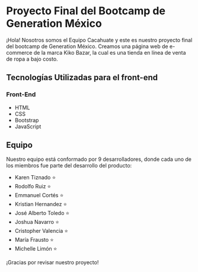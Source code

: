 # Proyecto Final del Bootcamp de Generation México
¡Hola! Nosotros somos el Equipo Cacahuate y este es nuestro proyecto final del bootcamp de Generation México. Creamos una página web de e-commerce de la marca Kiko Bazar, la cual es una tienda en línea de venta de ropa a bajo costo.

## Tecnologías Utilizadas para el front-end

### Front-End
- <i class="fab fa-html5"></i> HTML
- <i class="fab fa-css3-alt"></i> CSS
- <i class="fab fa-bootstrap"></i> Bootstrap
- <i class="fab fa-js"></i> JavaScript

## Equipo

Nuestro equipo está conformado por 9 desarrolladores, donde cada uno de los miembros fue parte del desarrollo del producto:

- Karen Tiznado ⭐️
- Rodolfo Ruiz ⭐️
- Emmanuel Cortés ⭐️
- Kristian Hernandez ⭐️
- José Alberto Toledo ⭐️
- Joshua Navarro ⭐️
- Cristopher Valencia ⭐️
- María Frausto ⭐️
- Michelle Limón ⭐️

¡Gracias por revisar nuestro proyecto!

